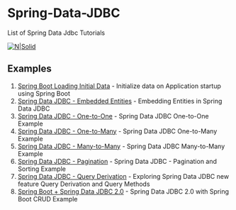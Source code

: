 # Spring-Data-JDBC
List of Spring Data Jdbc Tutorials

[![N|Solid](https://javabydeveloper.com/wp-content/uploads/2017/08/Untitled-5.png)](https://javabydeveloper.com/category/spring-boot/)

## Examples

1. [Spring Boot Loading Initial Data](https://javabydeveloper.com/spring-boot-loading-initial-data/) - Initialize data on Application startup using Spring Boot
2. [Spring Data JDBC - Embedded Entities](https://javabydeveloper.com/spring-data-jdbc-embedded-entities-examples/) - Embedding Entities in Spring Data JDBC
3. [Spring Data JDBC - One-to-One](https://javabydeveloper.com/spring-data-jdbc-one-to-one-example/) - Spring Data JDBC One-to-One Example
4. [Spring Data JDBC - One-to-Many](https://javabydeveloper.com/spring-data-jdbc-one-to-many-example/) - Spring Data JDBC One-to-Many Example
5. [Spring Data JDBC - Many-to-Many](https://javabydeveloper.com/spring-data-jdbc-many-to-many-example/) - Spring Data JDBC Many-to-Many Example
6. [Spring Data JDBC - Pagination](https://javabydeveloper.com/spring-data-jdbc-pagination-and-sorting-example//) - Spring Data JDBC - Pagination and Sorting Example
7. [Spring Data JDBC - Query Derivation](https://javabydeveloper.com/spring-data-jdbc-query-derivation-examples/) - Exploring Spring Data JDBC new feature Query Derivation and Query Methods
8. [Spring Boot + Spring Data JDBC 2.0](https://javabydeveloper.com/spring-data-jdbc-2-0-with-spring-boot-example/) - Spring Data JDBC 2.0 with Spring Boot CRUD Example

